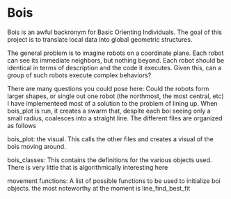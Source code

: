 # Bois
Bois is an awful backronym for Basic Orienting Individuals. The goal of this project is to translate local data into global geometric structures.

The general problem is to imagine robots on a coordinate plane. Each robot can see its immediate neighbors, but nothing beyond. Each robot should be identical in terms of description and the code it executes. Given this, can a group of such robots execute complex behaviors?

There are many questions you could pose here: Could the robots form larger shapes, or single out one robot (the northmost, the most central, etc) I have implementeed most of a solution to the problem of lining up. When bois_plot is run, it creates a swarm that, despite each boi seeing only a small radius, coalesces into a straight line. The different files are organized as follows

bois_plot: the visual. This calls the other files and creates a visual of the bois moving around.

bois_classes: This contains the definitions for the various objects used. There is very little that is algorithmically interesting here

movement functions: A list of possible functions to be used to initialize boi objects. the most noteworthy at the moment is line_find_best_fit
